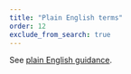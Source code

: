 ```yaml
---
title: "Plain English terms"
order: 12
exclude_from_search: true
---
```


See [plain English guidance](/writing-style/#plain-english).
